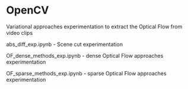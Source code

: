 # OpenCV
Variational approaches experimentation to extract the Optical Flow from video clips

abs_diff_exp.ipynb - Scene cut experimentation

OF_dense_methods_exp.ipynb - dense Optical Flow approaches experimentation

OF_sparse_methods_exp.ipynb - sparse Optical Flow approaches experimentation


